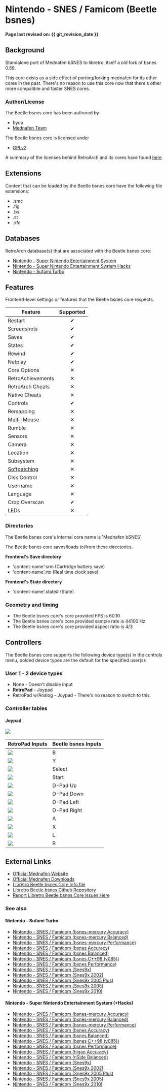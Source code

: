 # Nintendo - SNES / Famicom (Beetle bsnes)

**Page last revised on: {{ git_revision_date }}**

## Background

Standalone port of Mednafen bSNES to libretro, itself a old fork of bsnes 0.59.

This core exists as a side effect of porting/forking mednafen for its other cores in the past. There's no reason to use this core now that there's other more compatible and faster SNES cores.

### Author/License

The Beetle bsnes core has been authored by

- byuu
- [Mednafen Team](https://mednafen.github.io/)

The Beetle bsnes core is licensed under

- [GPLv2](https://github.com/libretro/beetle-bsnes-libretro/blob/master/COPYING)

A summary of the licenses behind RetroArch and its cores have found [here](https://docs.libretro.com/tech/licenses/).

## Extensions

Content that can be loaded by the Beetle bsnes core have the following file extensions:

- .smc
- .fig
- .bs
- .st
- .sfc

## Databases

RetroArch database(s) that are associated with the Beetle bsnes core:

- [Nintendo - Super Nintendo Entertainment System](https://github.com/libretro/libretro-database/blob/master/rdb/Nintendo%20-%20Super%20Nintendo%20Entertainment%20System.rdb)
- [Nintendo - Super Nintendo Entertainment System Hacks](https://github.com/libretro/libretro-database/blob/master/rdb/Nintendo%20-%20Super%20Nintendo%20Entertainment%20System%20Hacks.rdb)
- [Nintendo - Sufami Turbo](https://github.com/libretro/libretro-database/blob/master/rdb/Nintendo%20-%20Sufami%20Turbo.rdb)

## Features

Frontend-level settings or features that the Beetle bsnes core respects.

| Feature           | Supported |
|-------------------|:---------:|
| Restart           | ✔         |
| Screenshots       | ✔         |
| Saves             | ✔         |
| States            | ✔         |
| Rewind            | ✔         |
| Netplay           | ✔         |
| Core Options      | ✕         |
| RetroAchievements | ✕         |
| RetroArch Cheats  | ✕         |
| Native Cheats     | ✕         |
| Controls          | ✔         |
| Remapping         | ✕         |
| Multi-Mouse       | ✕         |
| Rumble            | ✕         |
| Sensors           | ✕         |
| Camera            | ✕         |
| Location          | ✕         |
| Subsystem         | ✕         |
| [Softpatching](https://docs.libretro.com/guides/softpatching/) | ✕         |
| Disk Control      | ✕         |
| Username          | ✕         |
| Language          | ✕         |
| Crop Overscan     | ✔         |
| LEDs              | ✕         |

### Directories

The Beetle bsnes core's internal core name is 'Mednafen bSNES'

The Beetle bsnes core saves/loads to/from these directories.

**Frontend's Save directory**

- 'content-name'.srm (Cartridge battery save)
- 'content-name'.rtc (Real time clock save)

**Frontend's State directory**

- 'content-name'.state# (State)

### Geometry and timing

- The Beetle bsnes core's core provided FPS is 60.10
- The Beetle bsnes core's core provided sample rate is 44100 Hz
- The Beetle bsnes core's core provided aspect ratio is 4/3

## Controllers

The Beetle bsnes core supports the following device type(s) in the controls menu, bolded device types are the default for the specified user(s):

### User 1 - 2 device types

- None - Doesn't disable input
- **RetroPad** - Joypad
- RetroPad w/Analog  - Joypad - There's no reason to switch to this.

### Controller tables

#### Joypad

![](/image/controller/snes.png)

| RetroPad Inputs                              | Beetle bsnes Inputs       |
|----------------------------------------------|---------------------------|
| ![](/image/retropad/retro_b.png)       | B                         |
| ![](/image/retropad/retro_y.png)       | Y                         |
| ![](/image/retropad/retro_select.png)        | Select                    |
| ![](/image/retropad/retro_start.png)         | Start                     |
| ![](/image/retropad/retro_dpad_up.png)       | D-Pad Up                  |
| ![](/image/retropad/retro_dpad_down.png)     | D-Pad Down                |
| ![](/image/retropad/retro_dpad_left.png)     | D-Pad Left                |
| ![](/image/retropad/retro_dpad_right.png)    | D-Pad Right               |
| ![](/image/retropad/retro_a.png)       | A                         |
| ![](/image/retropad/retro_x.png)       | X                         |
| ![](/image/retropad/retro_l1.png)            | L                         |
| ![](/image/retropad/retro_r1.png)            | R                         |

## External Links

- [Official Mednafen Website](https://mednafen.github.io/)
- [Official Mednafen Downloads](https://mednafen.github.io/releases/)
- [Libretro Beetle bsnes Core info file](https://github.com/libretro/libretro-super/blob/master/dist/info/mednafen_snes_libretro.info)
- [Libretro Beetle bsnes Github Repository](https://github.com/libretro/beetle-bsnes-libretro)
- [Report Libretro Beetle bsnes Core Issues Here](https://github.com/libretro/beetle-bsnes-libretro/issues)

### See also

#### Nintendo - Sufami Turbo

- [Nintendo - SNES / Famicom (bsnes-mercury Accuracy)](https://docs.libretro.com/library/bsnes_mercury_accuracy/)
- [Nintendo - SNES / Famicom (bsnes-mercury Balanced)](https://docs.libretro.com/library/bsnes_mercury_balanced/)
- [Nintendo - SNES / Famicom (bsnes-mercury Performance)](https://docs.libretro.com/library/bsnes_mercury_performance/)
- [Nintendo - SNES / Famicom (bsnes Accuracy)](https://docs.libretro.com/library/bsnes_accuracy/)
- [Nintendo - SNES / Famicom (bsnes Balanced)](https://docs.libretro.com/library/bsnes_balanced/)
- [Nintendo - SNES / Famicom (bsnes C++98 (v085))](https://docs.libretro.com/library/bsnes_cplusplus98/)
- [Nintendo - SNES / Famicom (bsnes Performance)](https://docs.libretro.com/library/bsnes_performance/)
- [Nintendo - SNES / Famicom (Snes9x)](https://docs.libretro.com/library/snes9x/)
- [Nintendo - SNES / Famicom (Snes9x 2002)](https://docs.libretro.com/library/snes9x_2002/)
- [Nintendo - SNES / Famicom (Snes9x 2005 Plus)](https://docs.libretro.com/library/snes9x_2005_plus/)
- [Nintendo - SNES / Famicom (Snes9x 2005)](https://docs.libretro.com/library/snes9x_2005/)
- [Nintendo - SNES / Famicom (Snes9x 2010)](https://docs.libretro.com/library/snes9x_2010/)

#### Nintendo - Super Nintendo Entertainment System (+Hacks)

- [Nintendo - SNES / Famicom (bsnes-mercury Accuracy)](https://docs.libretro.com/library/bsnes_mercury_accuracy/)
- [Nintendo - SNES / Famicom (bsnes-mercury Balanced)](https://docs.libretro.com/library/bsnes_mercury_balanced/)
- [Nintendo - SNES / Famicom (bsnes-mercury Performance)](https://docs.libretro.com/library/bsnes_mercury_performance/)
- [Nintendo - SNES / Famicom (bsnes Accuracy)](https://docs.libretro.com/library/bsnes_accuracy/)
- [Nintendo - SNES / Famicom (bsnes Balanced)](https://docs.libretro.com/library/bsnes_balanced/)
- [Nintendo - SNES / Famicom (bsnes C++98 (v085))](https://docs.libretro.com/library/bsnes_cplusplus98/)
- [Nintendo - SNES / Famicom (bsnes Performance)](https://docs.libretro.com/library/bsnes_performance/)
- [Nintendo - SNES / Famicom (higan Accuracy)](https://docs.libretro.com/library/higan_accuracy/)
- [Nintendo - SNES / Famicom (nSide Balanced)](https://docs.libretro.com/library/nside_balanced/)
- [Nintendo - SNES / Famicom (Snes9x)](https://docs.libretro.com/library/snes9x/)
- [Nintendo - SNES / Famicom (Snes9x 2002)](https://docs.libretro.com/library/snes9x_2002/)
- [Nintendo - SNES / Famicom (Snes9x 2005 Plus)](https://docs.libretro.com/library/snes9x_2005_plus/)
- [Nintendo - SNES / Famicom (Snes9x 2005)](https://docs.libretro.com/library/snes9x_2005/)
- [Nintendo - SNES / Famicom (Snes9x 2010)](https://docs.libretro.com/library/snes9x_2010/)